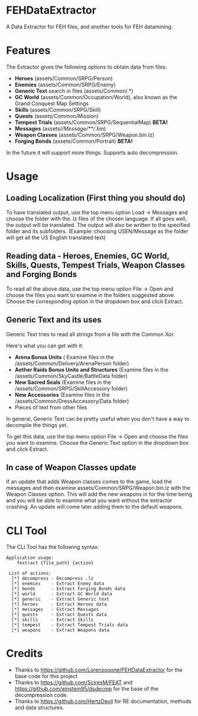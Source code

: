 # FEHDataExtractor

A Data Extractor for FEH files, and another tools for FEH datamining.

Features
=====

The Extractor gives the following options to obtain data from files:

* __Heroes__ (assets/Common/SRPG/Person)
* __Enemies__ (assets/Common/SRPG/Enemy)
* __Generic Text__ search in files (assets/Common/.*)
* __GC World__ (assets/Common/Occupation/World), also known as the Grand Conquest Map Settings
* __Skills__ (assets/Common/SRPG/Skill)
* __Quests__ (assets/Common/Mission)
* __Tempest Trials__ (assets/Common/SRPG/SequentialMap) __BETA!__
* __Messages__ (assets/*/Message/**/*.bin)
* __Weapon Classes__ (assets/Common/SRPG/Weapon.bin.lz)
* __Forging Bonds__ (assets/Common/Portrait) __BETA!__

In the future it will support more things. Supports auto decompression.

Usage
=====

## Loading Localization (First thing you should do)

To have translated output, use the top menu option Load -> Messages and choose the folder with the .lz files of the chosen language. If all goes well, the output will be translated. The output will also be written to the specified folder and its subfolders. (Example: choosing USEN/Message as the folder will get all the US English translated text)

## Reading data - Heroes, Enemies, GC World, Skills, Quests, Tempest Trials, Weapon Classes and Forging Bonds

To read all the above data, use the top menu option File -> Open and choose the files you want to examine in the folders suggested above. Choose the corresponding option in the dropdown box and click Extract. 

## Generic Text and its uses

Generic Text tries to read all strings from a file with the Common Xor.

Here's what you can get with it:

* __Arena Bonus Units__ ( Examine files in the /assets/Common/Delivery/ArenaPerson folder)
* __Aether Raids Bonus Units and Structures__  (Examine files in the /assets/Common/SkyCastle/BattleData folder)
* __New Sacred Seals__ (Examine files in the /assets/Common/SRPG/SkillAccessory folder)
* __New Accessories__ (Examine files in the /assets/Common/DressAccessory/Data folder)
* Pieces of text from other files

In general, Generic Text can be pretty useful when you don't have a way to decompile the things yet.

To get this data, use the top menu option File -> Open and choose the files you want to examine. Choose the Generic Text option in the dropdown box and click Extract.

## In case of Weapon Classes update

If an update that adds Weapon classes comes to the game, load the messages and then examine assets/Common/SRPG/Weapon.bin.lz with the Weapon Classes option. This will add the new weapons in for the time being and you will be able to examine what you want without the extractor crashing. An update will come later adding them to the default weapons.

# CLI Tool

The CLI Tool has the following syntax:

```
Application usage:
    fextract {file_path} {action}

 List of actions:
  [*] decompress - Decompress .lz
  [*] enemies    - Extract Enemy data
  [*] bonds      - Extract Forging Bonds data
  [*] world      - Extract GC World data
  [*] generic    - Extract Generic text
  [*] heroes     - Extract Heroes data
  [*] messages   - Extract Messages
  [*] quests     - Extract Quests data
  [*] skills     - Extract Skills
  [*] tempest    - Extract Tempest Trials data
  [*] weapons    - Extract Weapons data
```

Credits
=====

* Thanks to https://github.com/Lorenzooone/FEHDataExtractor for the base code for this project
* Thanks to https://github.com/SciresM/FEAT and https://github.com/einstein95/dsdecmp for the base of the decompression code.
* Thanks to https://github.com/HertzDevil for RE documentation, methods and data structures.
